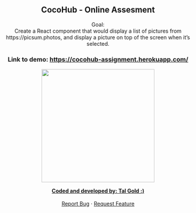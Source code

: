 <p align="center">


  <h2 align="center">CocoHub - Online Assesment</h2>

  <p align="center">
   Goal:<br/>
Create a React component that would display a list of pictures from https://picsum.photos, and
display a picture on top of the screen when it’s selected.
    <br />
    <h3 align="center">
      Link to demo: <a href="https://cocohub-assignment.herokuapp.com/">https://cocohub-assignment.herokuapp.com/</h3>
  </p>
  <p align="center">
  <img src="https://s2.gifyu.com/images/imageList.gif" width="300" />
  </p>


  <p align="center">
  <strong>Coded and developed by: Tal Gold :)</strong>
    <br />
    <br />
    <a href="https://github.com/VirgoA/Cocohub-Assignment/issues">Report Bug</a>
    ·
    <a href="https://github.com/VirgoA/Cocohub-Assignment/issues">Request Feature</a>
  </p>
  </p>
</p>
